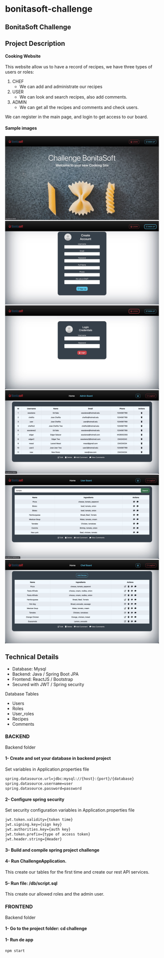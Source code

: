 # bonitasoft-challenge
## BonitaSoft Challenge

## Project Description

#### Cooking Website
This website allow us to have a record of recipes, we have three types of users or roles:
1. CHEF
	- We can add and administrate our recipes
2. USER
	- We can look and search recipes, also add comments.
3. ADMIN
	- We can get all the recipes and comments and check users.

We can register in the main page, and login to get access to our board.

#### Sample images

![Alt text](/images/img.jpg?raw=true "Home")
![Alt text](/images/img1.jpg?raw=true "Register")
![Alt text](/images/img2.jpg?raw=true "LogIn")
![Alt text](/images/img3.jpg?raw=true "Admin")
![Alt text](/images/img4.jpg?raw=true "User")
![Alt text](/images/img5.jpg?raw=true "Chef")

## Technical Details
- Database: Mysql
- Backend: Java / Spring Boot JPA
- Frontend: ReactJS / Bootstrap
- Secured with JWT / Spring security

Database Tables
- Users
- Roles
- User_roles
- Recipes
- Comments

### BACKEND

Backend folder

#### 1- Create and set your database in backend project

Set variables in Application.properties file
```
spring.datasource.url=jdbc:mysql://{host}:{port}/{database}
spring.datasource.username=user
spring.datasource.password=password
```

#### 2- Configure spring security
Set security configuration variables in Application.properties file
```
jwt.token.validity={token time}
jwt.signing.key={sign key}
jwt.authorities.key={auth key}
jwt.token.prefix={type of access token}
jwt.header.string={Header}
```

#### 3- Build and compile spring project challenge

#### 4- Run ChallengeApplication.
This create our tables for the first time and create our rest API services.

#### 5- Run file: /db/script.sql
This create our allowed roles and the admin user.

### FRONTEND

Backend folder
#### 1- Go to the project folder: cd challenge

#### 1- Run de app
```npm start```






